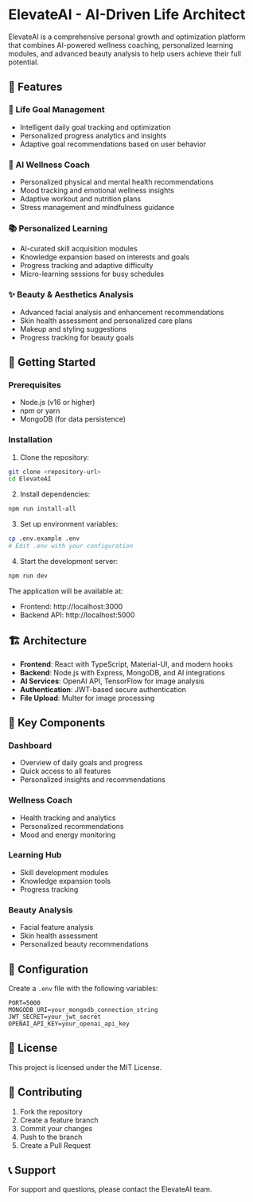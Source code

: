 # ElevateAI - AI-Driven Life Architect

ElevateAI is a comprehensive personal growth and optimization platform that combines AI-powered wellness coaching, personalized learning modules, and advanced beauty analysis to help users achieve their full potential.

## 🌟 Features

### 🎯 Life Goal Management
- Intelligent daily goal tracking and optimization
- Personalized progress analytics and insights
- Adaptive goal recommendations based on user behavior

### 🧠 AI Wellness Coach
- Personalized physical and mental health recommendations
- Mood tracking and emotional wellness insights
- Adaptive workout and nutrition plans
- Stress management and mindfulness guidance

### 📚 Personalized Learning
- AI-curated skill acquisition modules
- Knowledge expansion based on interests and goals
- Progress tracking and adaptive difficulty
- Micro-learning sessions for busy schedules

### ✨ Beauty & Aesthetics Analysis
- Advanced facial analysis and enhancement recommendations
- Skin health assessment and personalized care plans
- Makeup and styling suggestions
- Progress tracking for beauty goals

## 🚀 Getting Started

### Prerequisites
- Node.js (v16 or higher)
- npm or yarn
- MongoDB (for data persistence)

### Installation

1. Clone the repository:
```bash
git clone <repository-url>
cd ElevateAI
```

2. Install dependencies:
```bash
npm run install-all
```

3. Set up environment variables:
```bash
cp .env.example .env
# Edit .env with your configuration
```

4. Start the development server:
```bash
npm run dev
```

The application will be available at:
- Frontend: http://localhost:3000
- Backend API: http://localhost:5000

## 🏗️ Architecture

- **Frontend**: React with TypeScript, Material-UI, and modern hooks
- **Backend**: Node.js with Express, MongoDB, and AI integrations
- **AI Services**: OpenAI API, TensorFlow for image analysis
- **Authentication**: JWT-based secure authentication
- **File Upload**: Multer for image processing

## 📱 Key Components

### Dashboard
- Overview of daily goals and progress
- Quick access to all features
- Personalized insights and recommendations

### Wellness Coach
- Health tracking and analytics
- Personalized recommendations
- Mood and energy monitoring

### Learning Hub
- Skill development modules
- Knowledge expansion tools
- Progress tracking

### Beauty Analysis
- Facial feature analysis
- Skin health assessment
- Personalized beauty recommendations

## 🔧 Configuration

Create a `.env` file with the following variables:
```
PORT=5000
MONGODB_URI=your_mongodb_connection_string
JWT_SECRET=your_jwt_secret
OPENAI_API_KEY=your_openai_api_key
```

## 📄 License

This project is licensed under the MIT License.

## 🤝 Contributing

1. Fork the repository
2. Create a feature branch
3. Commit your changes
4. Push to the branch
5. Create a Pull Request

## 📞 Support

For support and questions, please contact the ElevateAI team. 